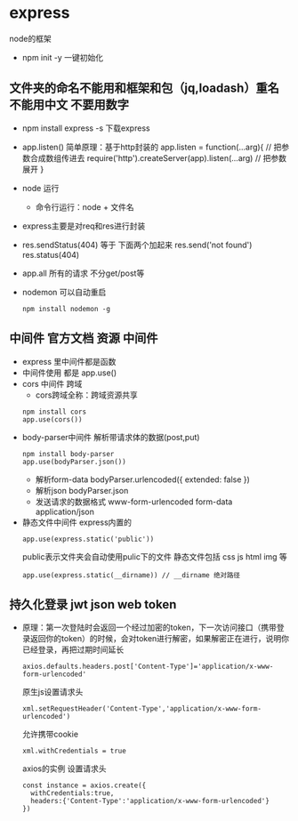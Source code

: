 # express
node的框架
- npm init -y 一键初始化

## 文件夹的命名不能用和框架和包（jq,loadash）重名 不能用中文 不要用数字

- npm install express -s 下载express

- app.listen() 简单原理：基于http封装的
  app.listen = function(...arg){ // 把参数合成数组传进去
    require('http').createServer(app).listen(...arg) // 把参数展开
  }

- node 运行
  - 命令行运行：node + 文件名

- express主要是对req和res进行封装

- res.sendStatus(404) 等于 下面两个加起来
  res.send('not found')
  res.status(404)

- app.all 所有的请求 不分get/post等

- nodemon 可以自动重启
  ```
  npm install nodemon -g
  ```

## 中间件 官方文档 资源 中间件
  - express 里中间件都是函数
  - 中间件使用 都是 app.use()
  - cors 中间件 跨域 
    - cors跨域全称：跨域资源共享
    ```
    npm install cors
    app.use(cors())
    ```
  - body-parser中间件 解析带请求体的数据(post,put) 
    ```
    npm install body-parser
    app.use(bodyParser.json())
    ```
    - 解析form-data
      bodyParser.urlencoded({ extended: false })
    - 解析json
      bodyParser.json
    - 发送请求的数据格式
      www-form-urlencoded  form-data  application/json
  - 静态文件中间件 express内置的
    ```
    app.use(express.static('public'))
    ```
    public表示文件夹会自动使用pulic下的文件
    静态文件包括 css js html img 等
    ```
    app.use(express.static(__dirname)) // __dirname 绝对路径
    ```
## 持久化登录 jwt json web token
  - 原理：第一次登陆时会返回一个经过加密的token，下一次访问接口（携带登录返回你的token）的时候，会对token进行解密，如果解密正在进行，说明你已经登录，再把过期时间延长


  
    ```
    axios.defaults.headers.post['Content-Type']='application/x-www-form-urlencoded'
    ```
    原生js设置请求头
    ```
    xml.setRequestHeader('Content-Type','application/x-www-form-urlencoded')
    ```
    允许携带cookie
    ```
    xml.withCredentials = true
    ```
    axios的实例 设置请求头
    ```
    const instance = axios.create({
      withCredentials:true,
      headers:{'Content-Type':'application/x-www-form-urlencoded'}
    })
    ```



  

